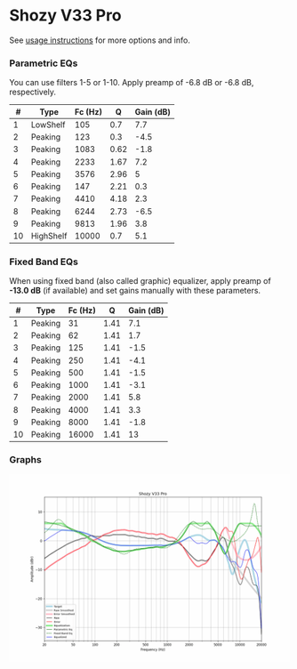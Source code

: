 # Shozy V33 Pro
See [usage instructions](https://github.com/jaakkopasanen/AutoEq#usage) for more options and info.

### Parametric EQs
You can use filters 1-5 or 1-10. Apply preamp of -6.8 dB or -6.8 dB, respectively.

|   # | Type      |   Fc (Hz) |    Q |   Gain (dB) |
|-----|-----------|-----------|------|-------------|
|   1 | LowShelf  |       105 | 0.7  |         7.7 |
|   2 | Peaking   |       123 | 0.3  |        -4.5 |
|   3 | Peaking   |      1083 | 0.62 |        -1.8 |
|   4 | Peaking   |      2233 | 1.67 |         7.2 |
|   5 | Peaking   |      3576 | 2.96 |         5   |
|   6 | Peaking   |       147 | 2.21 |         0.3 |
|   7 | Peaking   |      4410 | 4.18 |         2.3 |
|   8 | Peaking   |      6244 | 2.73 |        -6.5 |
|   9 | Peaking   |      9813 | 1.96 |         3.8 |
|  10 | HighShelf |     10000 | 0.7  |         5.1 |

### Fixed Band EQs
When using fixed band (also called graphic) equalizer, apply preamp of **-13.0 dB** (if available) and set gains manually with these parameters.

|   # | Type    |   Fc (Hz) |    Q |   Gain (dB) |
|-----|---------|-----------|------|-------------|
|   1 | Peaking |        31 | 1.41 |         7.1 |
|   2 | Peaking |        62 | 1.41 |         1.7 |
|   3 | Peaking |       125 | 1.41 |        -1.5 |
|   4 | Peaking |       250 | 1.41 |        -4.1 |
|   5 | Peaking |       500 | 1.41 |        -1.5 |
|   6 | Peaking |      1000 | 1.41 |        -3.1 |
|   7 | Peaking |      2000 | 1.41 |         5.8 |
|   8 | Peaking |      4000 | 1.41 |         3.3 |
|   9 | Peaking |      8000 | 1.41 |        -1.8 |
|  10 | Peaking |     16000 | 1.41 |        13   |

### Graphs
![](./Shozy%20V33%20Pro.png)

